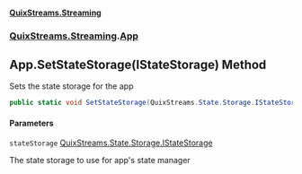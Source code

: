 #### [QuixStreams.Streaming](index.md 'index')
### [QuixStreams.Streaming](QuixStreams.Streaming.md 'QuixStreams.Streaming').[App](App.md 'QuixStreams.Streaming.App')

## App.SetStateStorage(IStateStorage) Method

Sets the state storage for the app

```csharp
public static void SetStateStorage(QuixStreams.State.Storage.IStateStorage stateStorage);
```
#### Parameters

<a name='QuixStreams.Streaming.App.SetStateStorage(QuixStreams.State.Storage.IStateStorage).stateStorage'></a>

`stateStorage` [QuixStreams.State.Storage.IStateStorage](https://docs.microsoft.com/en-us/dotnet/api/QuixStreams.State.Storage.IStateStorage 'QuixStreams.State.Storage.IStateStorage')

The state storage to use for app's state manager